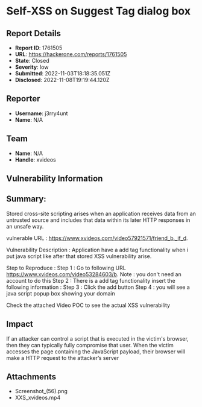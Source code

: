# Self-XSS on Suggest Tag dialog box

## Report Details
- **Report ID**: 1761505
- **URL**: https://hackerone.com/reports/1761505
- **State**: Closed
- **Severity**: low
- **Submitted**: 2022-11-03T18:18:35.051Z
- **Disclosed**: 2022-11-08T19:19:44.120Z

## Reporter
- **Username**: j3rry4unt
- **Name**: N/A

## Team
- **Name**: N/A
- **Handle**: xvideos

## Vulnerability Information
## Summary:
Stored cross-site scripting  arises when an application receives data from an untrusted source and includes that data within its later HTTP responses in an unsafe way.

vulnerable URL : https://www.xvideos.com/video57921571/friend_b._if_d.

Vulnerability Description : Application have a add tag functionality when i put java script like <script>alert(1)</script> after that stored XSS vulnerability arise.

Step to Reproduce : 
Step 1 : Go to following URL https://www.xvideos.com/video53284603/b.
Note : you don't need an account to do this
Step 2 : There is a add tag functionality insert the following information : <script>alert(1)</script>
Step 3 : Click the add button 
Step 4 : you will see a java script popup box showing your domain

Check the attached Video POC to see the actual XSS vulnerability

## Impact

If an attacker can control a script that is executed in the victim's browser, then they can typically fully compromise that user.
When the victim accesses the page containing the JavaScript payload, their browser will make a HTTP request to the attacker’s server

## Attachments
- Screenshot_(56).png
- XXS_xvideos.mp4
